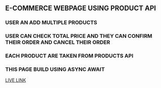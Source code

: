 ## E-COMMERCE WEBPAGE USING PRODUCT API

### USER AN ADD MULTIPLE PRODUCTS

### USER CAN CHECK TOTAL PRICE AND THEY CAN CONFIRM THEIR ORDER AND CANCEL THEIR ORDER

### EACH PRODUCT ARE TAKEN FROM PRODUCTS API 

### THIS PAGE BUILD USING ASYNC AWAIT 

[LIVE LINK](https://productapikapilsarkar.netlify.app/)